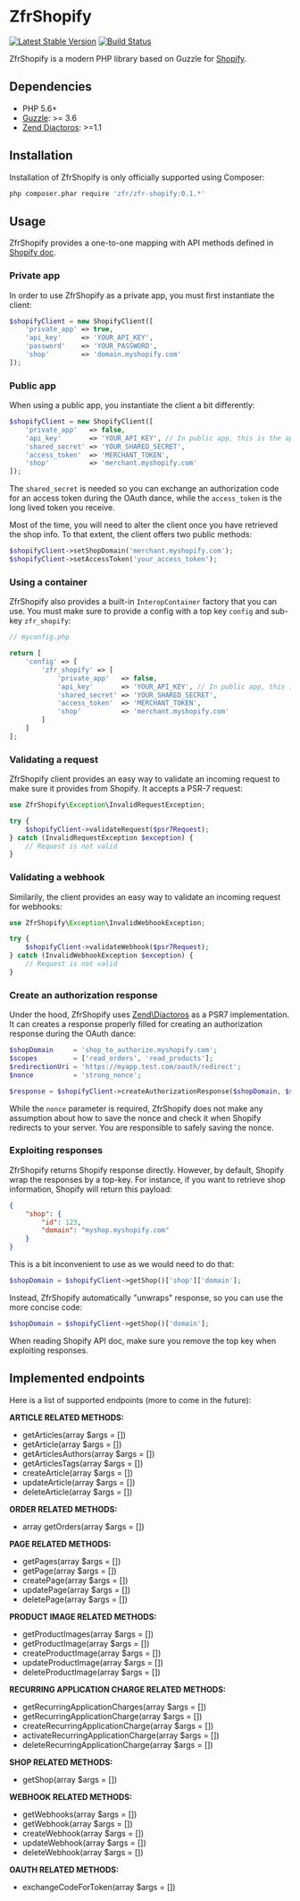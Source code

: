 ZfrShopify
==========

[![Latest Stable Version](https://poser.pugx.org/zfr/zfr-shopify/v/stable.png)](https://packagist.org/packages/zfr/zfr-shopify)
[![Build Status](https://travis-ci.org/zf-fr/zfr-shopify.svg)](https://travis-ci.org/zf-fr/zfr-shopify)

ZfrShopify is a modern PHP library based on Guzzle for [Shopify](https://www.shopify.com).

## Dependencies

* PHP 5.6+
* [Guzzle](http://www.guzzlephp.org): >= 3.6
* [Zend Diactoros](https://github.com/zendframework/zend-diactoros): >=1.1

## Installation

Installation of ZfrShopify is only officially supported using Composer:

```sh
php composer.phar require 'zfr/zfr-shopify:0.1.*'
```

## Usage

ZfrShopify provides a one-to-one mapping with API methods defined in [Shopify doc](https://docs.shopify.com/api/).

### Private app

In order to use ZfrShopify as a private app, you must first instantiate the client:

```php
$shopifyClient = new ShopifyClient([
    'private_app' => true,
    'api_key'     => 'YOUR_API_KEY',
    'password'    => 'YOUR_PASSWORD',
    'shop'        => 'domain.myshopify.com'
]);
```

### Public app

When using a public app, you instantiate the client a bit differently:
 
```php
$shopifyClient = new ShopifyClient([
    'private_app'   => false,
    'api_key'       => 'YOUR_API_KEY', // In public app, this is the app ID
    'shared_secret' => 'YOUR_SHARED_SECRET',
    'access_token'  => 'MERCHANT_TOKEN',
    'shop'          => 'merchant.myshopify.com'
]);
```

The `shared_secret` is needed so you can exchange an authorization code for an access token during the OAuth dance, while the
`access_token` is the long lived token you receive.

Most of the time, you will need to alter the client once you have retrieved the shop info. To that extent, the client offers
two public methods:

```php
$shopifyClient->setShopDomain('merchant.myshopify.com');
$shopifyClient->setAccessToken('your_access_token');
```

### Using a container

ZfrShopify also provides a built-in `InteropContainer` factory that you can use. You must make sure to provide a config with
a top key `config` and sub-key `zfr_shopify`:

```php
// myconfig.php

return [
    'config' => [
        'zfr_shopify' => [
            'private_app'   => false,
            'api_key'       => 'YOUR_API_KEY', // In public app, this is the app ID
            'shared_secret' => 'YOUR_SHARED_SECRET',
            'access_token'  => 'MERCHANT_TOKEN',
            'shop'          => 'merchant.myshopify.com'
        ]
    ]
];
```

### Validating a request

ZfrShopify client provides an easy way to validate an incoming request to make sure it provides from Shopify. It accepts a
PSR-7 request:

```php
use ZfrShopify\Exception\InvalidRequestException;

try {
    $shopifyClient->validateRequest($psr7Request);
} catch (InvalidRequestException $exception) {
    // Request is not valid
}
```

### Validating a webhook

Similarily, the client provides an easy way to validate an incoming request for webhooks:

```php
use ZfrShopify\Exception\InvalidWebhookException;

try {
    $shopifyClient->validateWebhook($psr7Request);
} catch (InvalidWebhookException $exception) {
    // Request is not valid
}
```

### Create an authorization response

Under the hood, ZfrShopify uses [Zend\Diactoros](https://github.com/zendframework/zend-diactoros) as a PSR7 implementation. It can
creates a response properly filled for creating an authorization response during the OAuth dance:

```php
$shopDomain     = 'shop_to_authorize.myshopify.com';
$scopes         = ['read_orders', 'read_products'];
$redirectionUri = 'https://myapp.test.com/oauth/redirect';
$nonce          = 'strong_nonce';

$response = $shopifyClient->createAuthorizationResponse($shopDomain, $scopes, $redirectionUri, $nonce);
```

While the `nonce` parameter is required, ZfrShopify does not make any assumption about how to save the nonce and check it when
Shopify redirects to your server. You are responsible to safely saving the nonce.

### Exploiting responses

ZfrShopify returns Shopify response directly. However, by default, Shopify wrap the responses by a top-key. For instance, if
you want to retrieve shop information, Shopify will return this payload:

```json
{
    "shop": {
        "id": 123,
        "domain": "myshop.myshopify.com"
    }
}
```

This is a bit inconvenient to use as we would need to do that:

```php
$shopDomain = $shopifyClient->getShop()['shop']['domain'];
```

Instead, ZfrShopify automatically "unwraps" response, so you can use the more concise code:

```php
$shopDomain = $shopifyClient->getShop()['domain'];
```

When reading Shopify API doc, make sure you remove the top key when exploiting responses.

## Implemented endpoints

Here is a list of supported endpoints (more to come in the future):

**ARTICLE RELATED METHODS:**

* getArticles(array $args = [])
* getArticle(array $args = [])
* getArticlesAuthors(array $args = [])
* getArticlesTags(array $args = [])
* createArticle(array $args = [])
* updateArticle(array $args = [])
* deleteArticle(array $args = [])

**ORDER RELATED METHODS:**

* array getOrders(array $args = [])

**PAGE RELATED METHODS:**

* getPages(array $args = [])
* getPage(array $args = [])
* createPage(array $args = [])
* updatePage(array $args = [])
* deletePage(array $args = [])

**PRODUCT IMAGE RELATED METHODS:**

* getProductImages(array $args = [])
* getProductImage(array $args = [])
* createProductImage(array $args = [])
* updateProductImage(array $args = [])
* deleteProductImage(array $args = [])

**RECURRING APPLICATION CHARGE RELATED METHODS:**

* getRecurringApplicationCharges(array $args = [])
* getRecurringApplicationCharge(array $args = [])
* createRecurringApplicationCharge(array $args = [])
* activateRecurringApplicationCharge(array $args = [])
* deleteRecurringApplicationCharge(array $args = [])

**SHOP RELATED METHODS:**

* getShop(array $args = [])

**WEBHOOK RELATED METHODS:**

* getWebhooks(array $args = [])
* getWebhook(array $args = [])
* createWebhook(array $args = [])
* updateWebhook(array $args = [])
* deleteWebhook(array $args = [])

**OAUTH RELATED METHODS:**

* exchangeCodeForToken(array $args = [])
